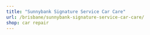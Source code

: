 ```yaml
---
title: "Sunnybank Signature Service Car Care"
url: /brisbane/sunnybank-signature-service-car-care/
shop: car repair
---
```

